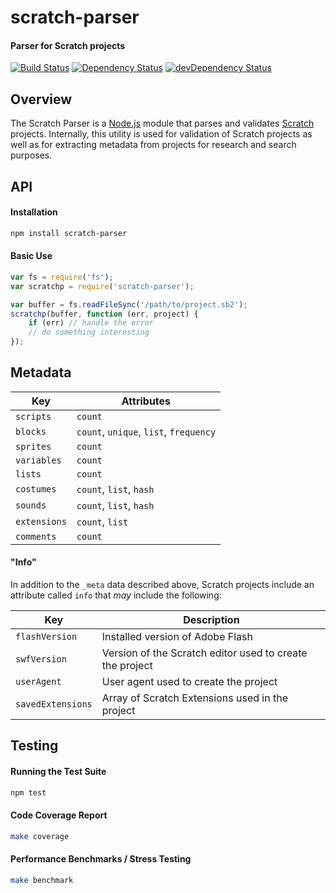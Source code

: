 # scratch-parser
#### Parser for Scratch projects

[![Build Status](https://travis-ci.com/LLK/scratch-parser.svg?token=xzzHj4ct3SyBTpeqxnx1&branch=master)](https://travis-ci.com/LLK/scratch-parser)
[![Dependency Status](https://david-dm.org/llk/scratch-parser.svg)](https://david-dm.org/llk/scratch-parser)
[![devDependency Status](https://david-dm.org/llk/scratch-parser/dev-status.svg)](https://david-dm.org/llk/scratch-parser#info=devDependencies)

## Overview
The Scratch Parser is a [Node.js](https://nodejs.org) module that parses and validates [Scratch](https://scratch.mit.edu) projects. Internally, this utility is used for validation of Scratch projects as well as for extracting metadata from projects for research and search purposes.

## API

#### Installation
```bash
npm install scratch-parser
```

#### Basic Use
```js
var fs = require('fs');
var scratchp = require('scratch-parser');

var buffer = fs.readFileSync('/path/to/project.sb2');
scratchp(buffer, function (err, project) {
    if (err) // handle the error
    // do something interesting
});
```

## Metadata
| Key               | Attributes                                               |
| ----------------- | -------------------------------------------------------- |
| `scripts`         | `count`                                                  |
| `blocks`          | `count`, `unique`, `list`, `frequency`                   |
| `sprites`         | `count`                                                  |
| `variables`       | `count`                                                  |
| `lists`           | `count`                                                  |
| `costumes`        | `count`, `list`, `hash`                                  |
| `sounds`          | `count`, `list`, `hash`                                  |
| `extensions`      | `count`, `list`                                          |
| `comments`        | `count`                                                  |

#### "Info"
In addition to the `_meta` data described above, Scratch projects include an attribute called `info` that *may* include the following:

| Key               | Description                                              |
| ----------------- | -------------------------------------------------------- |
| `flashVersion`    | Installed version of Adobe Flash                         |
| `swfVersion`      | Version of the Scratch editor used to create the project |
| `userAgent`       | User agent used to create the project                    |
| `savedExtensions` | Array of Scratch Extensions used in the project          |

## Testing

#### Running the Test Suite
```bash
npm test
```

#### Code Coverage Report
```bash
make coverage
```

#### Performance Benchmarks / Stress Testing
```bash
make benchmark
```
